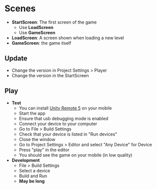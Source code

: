 ﻿# Scenes

* **StartScreen**: The first screen of the game
  * Use **LoadScreen**
  * Use **GameScreen**
* **LoadScreen**: A screen shown when loading a new level
* **GameScreen**: the game itself

## Update

* Change the version in Project Settings > Player
* Change the version in the StartScreen

## Play

* **Test**
  * You can install [Unity Remote 5](https://play.google.com/store/apps/details?id=com.unity3d.mobileremote&hl=en_US&gl=US) on your mobile
  * Start the app
  * Ensure that usb debugging mode is enabled
  * Connect your device to your computer
  * Go to File > Build Settings
  * Check that your device is listed in "Run devices"
  * Close the window
  * Go to Project Settings > Editor and select "Any Device" for Device
  * Press "play" in the editor
  * You should see the game on your mobile (in low quality)
* **Development**
  * File > Build Settings
  * Select a device
  * Build and Run
  * **May be long**